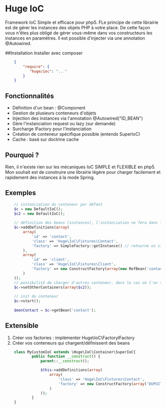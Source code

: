 Huge IoC
=======

Framework IoC Simple et efficace pour php5.
FLe principe de cette librairie est de gérer les instances des objets PHP à votre place. De cette façon vous n'êtes plus obligé de gérer vous-même dans vos constructeurs les instances en paramètres. Il est possible d'injecter via une annotation @Autowired.


##Installation
Installer avec composer
``` json
    {
        "require": {
           "huge/ioc": "..."
        }
    }
```
## Fonctionnalités
* Définition d'un bean : @Component
* Gestion de plusieurs conteneurs d'objets
* Injection des instances via l'annotation @Autowired("ID_BEAN")
* Gère l'instanciation request ou lazy (sur demande)
* Surcharge IFactory pour l'instanciation
* Création de conteneur spécifique possible (entends SuperIoC)
* Cache : basé sur doctrine cache

## Pourquoi ?
Rien, il n'existe rien sur les mécaniques IoC SIMPLE et FLEXIBLE en php5. Mon souhait est de construire une librairie légère pour charger facilement et rapidement des instances à la mode Spring.


## Exemples
``` php
    // instanciation du conteneur par défaut
    $c = new DefaultIoC();
    $c2 = new DefaultIoC();
    
    // définition des beans (instances), l'instanciation se fera dans la Factory
    $c->addDefinitions(array(
        array(
            'id' => 'contact',
            'class' => 'Huge\IoC\Fixtures\Contact',
            'factory' => SimpleFactory::getInstance() // retourne un singleton (optimisation)
        ),
        array(
            'id' => 'client',
            'class' => 'Huge\IoC\Fixtures\Client',
            'factory' => new ConstructFactory(array(new RefBean('contact', $c), '001'))
        )
    ));
    // possibilité de charger d'autres conteneur, dans le cas où l'on travail de façon modulaire
    $c->setOtherContainers(array($c2));
    
    // init du conteneur
    $c->start();
    
    $monContact = $c->getBean('contact');
```

## Extensible 
1. Créer vos factories : implémenter Huge\IoC\FactoryIFactory
2. Créer vos conteneurs qui chargent/définissent des beans
```php
    class MyCustomIoC extends \Huge\IoC\Container\SuperIoC{
            public function __construct() {
                parent::__construct();

                $this->addDefinitions(array(
                    array(
                        'class' => 'Huge\IoC\Fixtures\Contact',
                        'factory' => new ConstructFactory(array('DUPUIT', 'Pierre'))
                    )
                ));
            }
    }
```
